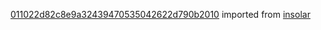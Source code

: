 [011022d82c8e9a32439470535042622d790b2010](https://github.com/insolar/insolar/commit/011022d82c8e9a32439470535042622d790b2010) imported from [insolar](https://github.com/insolar/insolar)
